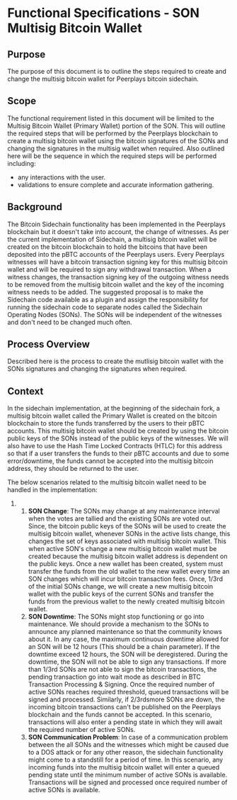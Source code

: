 # Functional Specifications - SON Multisig Bitcoin Wallet

## Purpose

The purpose of this document is to outline the steps required to create and change the multisig bitcoin wallet for Peerplays bitcoin sidechain.

## Scope

The functional requirement listed in this document will be limited to the Multisig Bitcoin Wallet \(Primary Wallet\) portion of the SON. This will outline the required steps that will be performed by the Peerplays blockchain to create a multisig bitcoin wallet using the bitcoin signatures of the SONs and changing the signatures in the multisig wallet when required. Also outlined here will be the sequence in which the required steps will be performed including:

* any interactions with the user.
* validations to ensure complete and accurate information gathering.

## Background

The Bitcoin Sidechain functionality has been implemented in the Peerplays blockchain but it doesn't take into account, the change of witnesses. As per the current implementation of Sidechain, a multisig bitcoin wallet will be created on the bitcoin blockchain to hold the bitcoins that have been deposited into the pBTC accounts of the Peerplays users. Every Peerplays witnesses will have a bitcoin transaction signing key for this multisig bitcoin wallet and will be required to sign any withdrawal transaction. When a witness changes, the transaction signing key of the outgoing witness needs to be removed from the multisig bitcoin wallet and the key of the incoming witness needs to be added. The suggested proposal is to make the Sidechain code available as a plugin and assign the responsibility for running the sidechain code to separate nodes called the Sidechain Operating Nodes \(SONs\). The SONs will be independent of the witnesses and don't need to be changed much often.

## Process Overview

Described here is the process to create the mutlisig bitcoin wallet with the SONs signatures and changing the signatures when required.

## Context

In the sidechain implementation, at the beginning of the sidechain fork, a multisig bitcoin wallet called the Primary Wallet is created on the bitcoin blockchain to store the funds transferred by the users to their pBTC accounts. This multisig bitcoin wallet should be created by using the bitcoin public keys of the SONs instead of the public keys of the witnesses. We will also have to use the Hash Time Locked Contracts \(HTLC\) for this address so that if a user transfers the funds to their pBTC accounts and due to some error/downtime, the funds cannot be accepted into the multisig bitcoin address, they should be returned to the user.

The below scenarios related to the multisig bitcoin wallet need to be handled in the implementation:

1. 1. **SON Change**: The SONs may change at any maintenance interval when the votes are tallied and the existing SONs are voted out. Since, the bitcoin public keys of the SONs will be used to create the multisig bitcoin wallet, whenever SONs in the active lists change, this changes the set of keys associated with multisig bitcoin wallet. This when active SON's change a new multisig bitcoin wallet must be created because the multisig bitcoin wallet address is dependent on the public keys. Once a new wallet has been created, system must transfer the funds from the old wallet to the new wallet every time an SON changes which will incur bitcoin transaction fees.  Once, 1/3rd of the initial SONs change, we will create a new multisig bitcoin wallet with the public keys of the current SONs and transfer the funds from the previous wallet to the newly created multisig bitcoin wallet.  
   2. **SON Downtime**: The SONs might stop functioning or go into maintenance. We should provide a mechanism to the SONs to announce any planned maintenance so that the community knows about it. In any case, the maximum continuous downtime allowed for an SON will be 12 hours \(This should be a chain parameter\). If the downtime exceed 12 hours, the SON will be deregistered. During the downtime, the SON will not be able to sign any transactions. If more than 1/3rd SONs are not able to sign the bitcoin transactions, the pending transaction go into wait mode as described in BTC Transaction Processing & Signing. Once the required number of active SONs reaches required threshold, queued transactions will be signed and processed.  Similarly, if 2/3rdsmore SONs are down, the incoming bitcoin transactions can't be published on the Peerplays blockchain and the funds cannot be accepted. In this scenario, transactions will also enter a pending state in which they will await the required number of active SONs.  
   3. **SON Communication Problem**: In case of a communication problem between the all SONs and the witnesses which might be caused due to a DOS attack or for any other reason, the sidechain functionality might come to a standstill for a period of time. In this scenario, any incoming funds into the multisig bitcoin wallet will enter a queued pending state until the minimum number of active SONs is available. Transactions will be signed and processed once required number of active SONs is available.


